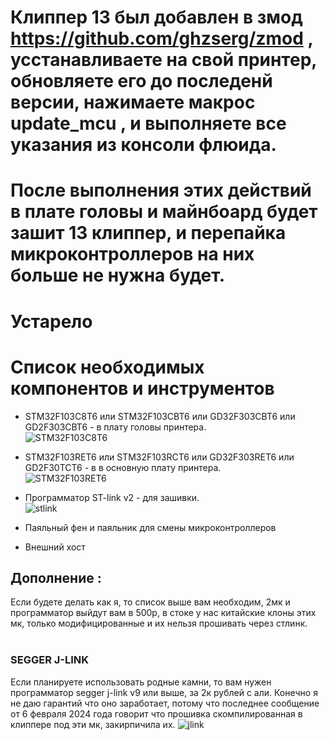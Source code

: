 # Клиппер 13 был добавлен в змод https://github.com/ghzserg/zmod , усстанавливаете на свой принтер, обновляете его до последенй версии, нажимаете макрос update_mcu , и выполняете все указания из консоли флюида.
# После выполнения этих действий в плате головы и майнбоард будет зашит 13 клиппер, и перепайка микроконтроллеров на них больше не нужна будет.






# Устарело
# Список необходимых компонентов и инструментов

* STM32F103C8T6 или STM32F103CBT6 или GD32F303CBT6 или GD2F303CBT6 - в плату головы принтера.<br />
![STM32F103C8T6](https://github.com/user-attachments/assets/0f6866d5-a554-4ac9-9e52-6f49b9505cf5)
* STM32F103RET6 или STM32F103RCT6 или GD32F303RET6 или GD2F30TCT6 - в в основную плату принтера. <br />
![STM32F103RET6](https://github.com/user-attachments/assets/aacb0350-2edc-4ddb-b0e2-a9e59aaae1f2)
*  Программатор ST-link v2 - для зашивки.<br />
![stlink](https://github.com/user-attachments/assets/6b673949-9f25-49b7-b633-01a7504acaf2)

* Паяльный фен и паяльник для смены микроконтроллеров
* Внешний хост

## Дополнение :
Если будете делать как я, то список выше вам необходим, 2мк и программатор выйдут вам в 500р, в стоке у нас китайские клоны этих мк, только модифицированные и их нельзя прошивать через стлинк.
<br />
<br />

### SEGGER J-LINK
Если планируете использовать родные камни, то вам нужен программатор segger j-link v9 или выше, за 2к рублей с али. Конечно я не даю гарантий что оно заработает, потому что последнее сообщение от 6 февраля 2024 года говорит что прошивка скомпилированная в клиппере под эти мк, закирпичила их.
![jlink](https://github.com/user-attachments/assets/b54fd329-2aa7-4a5f-9445-8cdf2e0a8bac)
